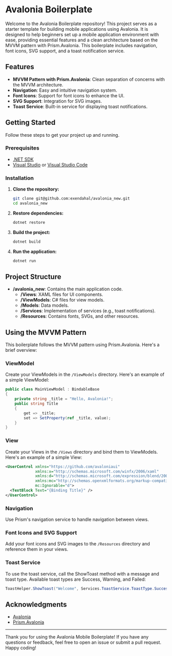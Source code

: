 # Avalonia Boilerplate

Welcome to the Avalonia Boilerplate repository! This project serves as a starter template for building mobile applications using Avalonia. It is designed to help beginners set up a mobile application environment with ease, providing essential features and a clean architecture based on the MVVM pattern with Prism.Avalonia. This boilerplate includes navigation, font icons, SVG support, and a toast notification service.

## Features

- **MVVM Pattern with Prism.Avalonia**: Clean separation of concerns with the MVVM architecture.
- **Navigation**: Easy and intuitive navigation system.
- **Font Icons**: Support for font icons to enhance the UI.
- **SVG Support**: Integration for SVG images.
- **Toast Service**: Built-in service for displaying toast notifications.

## Getting Started

Follow these steps to get your project up and running.

### Prerequisites

- [.NET SDK](https://dotnet.microsoft.com/download)
- [Visual Studio](https://visualstudio.microsoft.com/vs/) or [Visual Studio Code](https://code.visualstudio.com/)

### Installation

1. **Clone the repository:**

    ```bash
    git clone git@github.com:exendahal/avalonia_new.git
    cd avalonia_new
    ```

2. **Restore dependencies:**

    ```bash
    dotnet restore
    ```

3. **Build the project:**

    ```bash
    dotnet build
    ```

4. **Run the application:**

    ```bash
    dotnet run
    ```

## Project Structure

- **/avalonia_new**: Contains the main application code.
  - **/Views**: XAML files for UI components.
  - **/ViewModels**: C# files for view models.
  - **/Models**: Data models.
  - **/Services**: Implementation of services (e.g., toast notifications).
  - **/Resources**: Contains fonts, SVGs, and other resources.

## Using the MVVM Pattern

This boilerplate follows the MVVM pattern using Prism.Avalonia. Here's a brief overview:

### ViewModel

Create your ViewModels in the `/ViewModels` directory. Here's an example of a simple ViewModel:

```csharp
public class MainViewModel : BindableBase
{
    private string _title = "Hello, Avalonia!";
    public string Title
    {
        get => _title;
        set => SetProperty(ref _title, value);
    }
}
```

### View

Create your Views in the `/Views` directory and bind them to ViewModels. Here's an example of a simple View:

```xml
<UserControl xmlns="https://github.com/avaloniaui"
             xmlns:x="http://schemas.microsoft.com/winfx/2006/xaml"
             xmlns:d="http://schemas.microsoft.com/expression/blend/2008"
             xmlns:mc="http://schemas.openxmlformats.org/markup-compatibility/2006"
             mc:Ignorable="d">
  <TextBlock Text="{Binding Title}" />
</UserControl>
```

### Navigation

Use Prism's navigation service to handle navigation between views.

### Font Icons and SVG Support

Add your font icons and SVG images to the `/Resources` directory and reference them in your views.

### Toast Service

To use the toast service, call the ShowToast method with a message and toast type. Available toast types are Success, Warning, and Failed:

```csharp
ToastHelper.ShowToast("Welcome", Services.ToastService.ToastType.Success);
```

## Acknowledgments

- [Avalonia](https://avaloniaui.net/)
- [Prism.Avalonia](https://github.com/AvaloniaCommunity/Prism.Avalonia)

---

Thank you for using the Avalonia Mobile Boilerplate! If you have any questions or feedback, feel free to open an issue or submit a pull request. Happy coding!